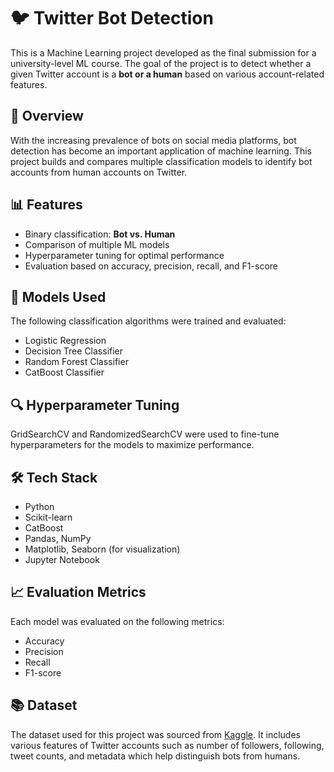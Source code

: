 # 🐦 Twitter Bot Detection

This is a Machine Learning project developed as the final submission for a university-level ML course. The goal of the project is to detect whether a given Twitter account is a **bot or a human** based on various account-related features.

## 🚀 Overview

With the increasing prevalence of bots on social media platforms, bot detection has become an important application of machine learning. This project builds and compares multiple classification models to identify bot accounts from human accounts on Twitter.

## 📊 Features

- Binary classification: **Bot vs. Human**
- Comparison of multiple ML models
- Hyperparameter tuning for optimal performance
- Evaluation based on accuracy, precision, recall, and F1-score

## 🧠 Models Used

The following classification algorithms were trained and evaluated:

- Logistic Regression
- Decision Tree Classifier
- Random Forest Classifier
- CatBoost Classifier

## 🔍 Hyperparameter Tuning

GridSearchCV and RandomizedSearchCV were used to fine-tune hyperparameters for the models to maximize performance.

## 🛠️ Tech Stack

- Python
- Scikit-learn
- CatBoost
- Pandas, NumPy
- Matplotlib, Seaborn (for visualization)
- Jupyter Notebook


## 📈 Evaluation Metrics

Each model was evaluated on the following metrics:
- Accuracy
- Precision
- Recall
- F1-score

## 📚 Dataset

The dataset used for this project was sourced from [Kaggle](https://www.kaggle.com/). It includes various features of Twitter accounts such as number of followers, following, tweet counts, and metadata which help distinguish bots from humans.

